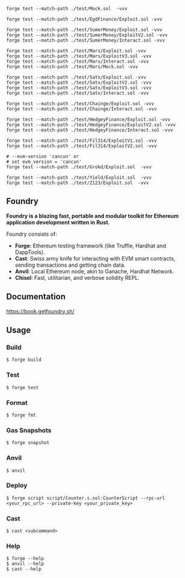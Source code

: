 ```shell
forge test --match-path ./test/Mock.sol  -vvv

forge test --match-path ./test/EgdFinance/Exploit.sol -vvv

forge test --match-path ./test/SumerMoney/Exploit.sol -vvv
forge test --match-path ./test/SumerMoney/ExploitV2.sol -vvv
forge test --match-path ./test/SumerMoney/Interact.sol -vvv

forge test --match-path ./test/Mars/Exploit.sol -vvv
forge test --match-path ./test/Mars/ExploitV3.sol -vvv
forge test --match-path ./test/Mars/Interact.sol -vvv
forge test --match-path ./test/Mars/Mock.sol -vvv

forge test --match-path ./test/Satx/Exploit.sol -vvv
forge test --match-path ./test/Satx/ExploitV2.sol -vvv
forge test --match-path ./test/Satx/ExploitV3.sol -vvv
forge test --match-path ./test/Satx/Interact.sol -vvv

forge test --match-path ./test/Chainge/Exploit.sol -vvv
forge test --match-path ./test/Chainge/Interact.sol -vvv

forge test --match-path ./test/HedgeyFinance/Exploit.sol -vvv
forge test --match-path ./test/HedgeyFinance/ExploitV2.sol -vvv
forge test --match-path ./test/HedgeyFinance/Interact.sol -vvv

forge test --match-path ./test/Fil314/ExploitV1.sol -vvv
forge test --match-path ./test/Fil314/ExploitV2.sol -vvv

# --evm-version 'cancun' or
# set evm_version = 'cancun'
forge test --match-path ./test/Grokd/Exploit.sol  -vvv

forge test --match-path ./test/Yield/Exploit.sol  -vvv
forge test --match-path ./test/Z123/Exploit.sol  -vvv
```

## Foundry

**Foundry is a blazing fast, portable and modular toolkit for Ethereum application development written in Rust.**

Foundry consists of:

-   **Forge**: Ethereum testing framework (like Truffle, Hardhat and DappTools).
-   **Cast**: Swiss army knife for interacting with EVM smart contracts, sending transactions and getting chain data.
-   **Anvil**: Local Ethereum node, akin to Ganache, Hardhat Network.
-   **Chisel**: Fast, utilitarian, and verbose solidity REPL.

## Documentation

https://book.getfoundry.sh/

## Usage

### Build

```shell
$ forge build
```

### Test

```shell
$ forge test
```

### Format

```shell
$ forge fmt
```

### Gas Snapshots

```shell
$ forge snapshot
```

### Anvil

```shell
$ anvil
```

### Deploy

```shell
$ forge script script/Counter.s.sol:CounterScript --rpc-url <your_rpc_url> --private-key <your_private_key>
```

### Cast

```shell
$ cast <subcommand>
```

### Help

```shell
$ forge --help
$ anvil --help
$ cast --help
```
